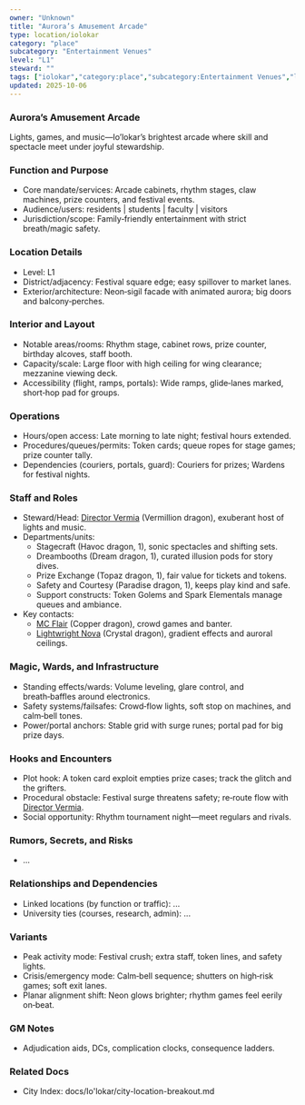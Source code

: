 ```yaml
---
owner: "Unknown"
title: "Aurora’s Amusement Arcade"
type: location/iolokar
category: "place"
subcategory: "Entertainment Venues"
level: "L1"
steward: ""
tags: ["iolokar","category:place","subcategory:Entertainment Venues","level:L1"]
updated: 2025-10-06
---
```

### Aurora’s Amusement Arcade

Lights, games, and music—Io’lokar’s brightest arcade where skill and spectacle meet under joyful stewardship.

### Function and Purpose

- Core mandate/services: Arcade cabinets, rhythm stages, claw machines, prize counters, and festival events.
- Audience/users: residents | students | faculty | visitors
- Jurisdiction/scope: Family‑friendly entertainment with strict breath/magic safety.

### Location Details

- Level: L1
- District/adjacency: Festival square edge; easy spillover to market lanes.
- Exterior/architecture: Neon‑sigil facade with animated aurora; big doors and balcony‑perches.

### Interior and Layout

- Notable areas/rooms: Rhythm stage, cabinet rows, prize counter, birthday alcoves, staff booth.
- Capacity/scale: Large floor with high ceiling for wing clearance; mezzanine viewing deck.
- Accessibility (flight, ramps, portals): Wide ramps, glide‑lanes marked, short‑hop pad for groups.

### Operations

- Hours/open access: Late morning to late night; festival hours extended.
- Procedures/queues/permits: Token cards; queue ropes for stage games; prize counter tally.
- Dependencies (couriers, portals, guard): Couriers for prizes; Wardens for festival nights.

### Staff and Roles

- Steward/Head: [Director Vermia](../People/director-vermia.md) (Vermillion dragon), exuberant host of lights and music.
- Departments/units:
  - Stagecraft (Havoc dragon, 1), sonic spectacles and shifting sets.
  - Dreambooths (Dream dragon, 1), curated illusion pods for story dives.
  - Prize Exchange (Topaz dragon, 1), fair value for tickets and tokens.
  - Safety and Courtesy (Paradise dragon, 1), keeps play kind and safe.
  - Support constructs: Token Golems and Spark Elementals manage queues and ambiance.
- Key contacts:
  - [MC Flair](../People/mc-flair.md) (Copper dragon), crowd games and banter.
  - [Lightwright Nova](../People/lightwright-nova.md) (Crystal dragon), gradient effects and auroral ceilings.

### Magic, Wards, and Infrastructure

- Standing effects/wards: Volume leveling, glare control, and breath‑baffles around electronics.
- Safety systems/failsafes: Crowd‑flow lights, soft stop on machines, and calm‑bell tones.
- Power/portal anchors: Stable grid with surge runes; portal pad for big prize days.

### Hooks and Encounters

- Plot hook: A token card exploit empties prize cases; track the glitch and the grifters.
- Procedural obstacle: Festival surge threatens safety; re‑route flow with [Director Vermia](../People/director-vermia.md).
- Social opportunity: Rhythm tournament night—meet regulars and rivals.

### Rumors, Secrets, and Risks

- ...

### Relationships and Dependencies

- Linked locations (by function or traffic): ...
- University ties (courses, research, admin): ...

### Variants

- Peak activity mode: Festival crush; extra staff, token lines, and safety lights.
- Crisis/emergency mode: Calm‑bell sequence; shutters on high‑risk games; soft exit lanes.
- Planar alignment shift: Neon glows brighter; rhythm games feel eerily on‑beat.

### GM Notes

- Adjudication aids, DCs, complication clocks, consequence ladders.

### Related Docs

- City Index: docs/Io'lokar/city-location-breakout.md
